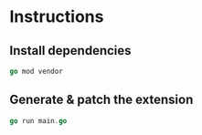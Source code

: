 # Instructions

## Install dependencies
```go
go mod vendor
```

## Generate & patch the extension
```go
go run main.go
```